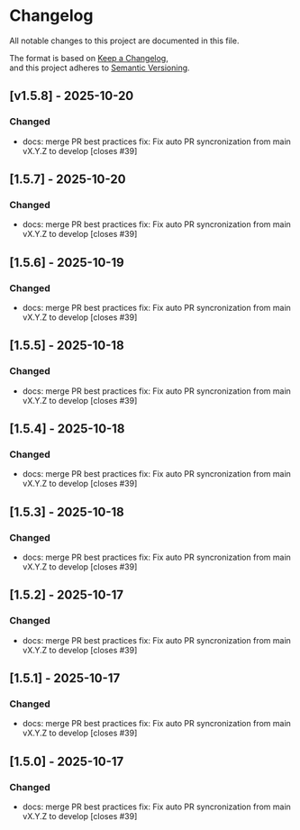 # Changelog

All notable changes to this project are documented in this file.

The format is based on [Keep a Changelog](https://keepachangelog.com/en/1.0.0/),  
and this project adheres to [Semantic Versioning](https://semver.org/spec/v2.0.0.html).

## [v1.5.8] - 2025-10-20

### Changed

- docs: merge PR best practices
fix: Fix auto PR syncronization from main vX.Y.Z to develop [closes #39]


## [1.5.7] - 2025-10-20
### Changed

- docs: merge PR best practices
fix: Fix auto PR syncronization from main vX.Y.Z to develop [closes #39]


## [1.5.6] - 2025-10-19
### Changed

- docs: merge PR best practices
fix: Fix auto PR syncronization from main vX.Y.Z to develop [closes #39]


## [1.5.5] - 2025-10-18
### Changed

- docs: merge PR best practices
fix: Fix auto PR syncronization from main vX.Y.Z to develop [closes #39]


## [1.5.4] - 2025-10-18
### Changed

- docs: merge PR best practices
fix: Fix auto PR syncronization from main vX.Y.Z to develop [closes #39]


## [1.5.3] - 2025-10-18
### Changed

- docs: merge PR best practices
fix: Fix auto PR syncronization from main vX.Y.Z to develop [closes #39]


## [1.5.2] - 2025-10-17
### Changed

- docs: merge PR best practices
fix: Fix auto PR syncronization from main vX.Y.Z to develop [closes #39]


## [1.5.1] - 2025-10-17
### Changed

- docs: merge PR best practices
fix: Fix auto PR syncronization from main vX.Y.Z to develop [closes #39]


## [1.5.0] - 2025-10-17
### Changed

- docs: merge PR best practices
fix: Fix auto PR syncronization from main vX.Y.Z to develop [closes #39]

